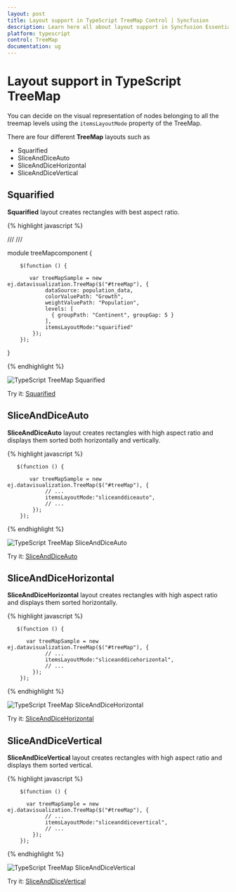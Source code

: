 ```yaml
---
layout: post
title: Layout support in TypeScript TreeMap Control | Syncfusion
description: Learn here all about layout support in Syncfusion Essential TypeScript TreeMap Control, its elements, and more.
platform: typescript
control: TreeMap
documentation: ug
---
```


# Layout support in TypeScript TreeMap

You can decide on the visual representation of nodes belonging to all the treemap levels using the `itemsLayoutMode` property of the TreeMap.

There are four different **TreeMap** layouts such as

* Squarified
* SliceAndDiceAuto
* SliceAndDiceHorizontal
* SliceAndDiceVertical

## Squarified

**Squarified** layout creates rectangles with best aspect ratio.

{% highlight javascript %}

/// <reference path="../tsfiles/jquery.d.ts"></reference>
/// <reference path="../tsfiles/ej.web.all.d.ts"></reference>

module treeMapcomponent {

        $(function () {

           var treeMapSample = new ej.datavisualization.TreeMap($("#treeMap"), {
                dataSource: population_data,
                colorValuePath: "Growth",
                weightValuePath: "Population",                
                levels: [
                  { groupPath: "Continent", groupGap: 5 }
                ],
                itemsLayoutMode:"squarified"
            });
        });
}

{% endhighlight %}



![TypeScript TreeMap Squarified](Layout_images/Layout_img1.png)

Try it: [Squarified](https://jsplayground.syncfusion.com/q1pc13k3)

## SliceAndDiceAuto

**SliceAndDiceAuto** layout creates rectangles with high aspect ratio and displays them sorted both horizontally and vertically.

{% highlight javascript %}


       $(function () {

           var treeMapSample = new ej.datavisualization.TreeMap($("#treeMap"), {
                // ...             
                itemsLayoutMode:"sliceanddiceauto",
                // ...             
            });
        });


{% endhighlight %}



![TypeScript TreeMap SliceAndDiceAuto](Layout_images/Layout_img2.png)

Try it: [SliceAndDiceAuto](https://jsplayground.syncfusion.com/eotkjoag)

## SliceAndDiceHorizontal

**SliceAndDiceHorizontal** layout creates rectangles with high aspect ratio and displays them sorted horizontally.

{% highlight javascript %}

       $(function () {

          var treeMapSample = new ej.datavisualization.TreeMap($("#treeMap"), {
                // ...   
                itemsLayoutMode:"sliceanddicehorizontal",
                // ...   
            });
        });



{% endhighlight %}



![TypeScript TreeMap SliceAndDiceHorizontal](Layout_images/Layout_img3.png)

Try it: [SliceAndDiceHorizontal](https://jsplayground.syncfusion.com/hrvachsi)

## SliceAndDiceVertical

**SliceAndDiceVertical** layout creates rectangles with high aspect ratio and displays them sorted vertical.

{% highlight javascript %}

        $(function () {

          var treeMapSample = new ej.datavisualization.TreeMap($("#treeMap"), {
                // ...   
                itemsLayoutMode:"sliceanddicevertical",
                // ...   
            });
        });



{% endhighlight %}



![TypeScript TreeMap SliceAndDiceVertical](Layout_images/Layout_img4.png)

Try it: [SliceAndDiceVertical](https://jsplayground.syncfusion.com/brtks3m2)

